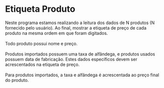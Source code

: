 # Etiqueta Produto

Neste programa estamos realizando a leitura dos dados de N produtos (N fornecido pelo usuário). Ao final, mostrar a etiqueta de preço de cada produto na mesma ordem em que foram digitados.
<br></br>
Todo produto possui nome e preço.
<br></br>
Produtos importados possuem uma taxa de alfândega, e produtos usados possuem data de fabricação. Estes dados específicos devem ser acrescentados na etiqueta de preço. 
<br></br>
Para produtos importados, a taxa e alfândega é acrescentada ao preço final do produto.
